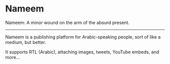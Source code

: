 # Nameem

Nameem: A minor wound on the arm of the absurd present.


---

Nameem is a publishing platform for Arabic-speaking people, sort of like a medium, but better.

It supports RTL (Arabic), attaching images, tweets, YouTube embeds, and more...


